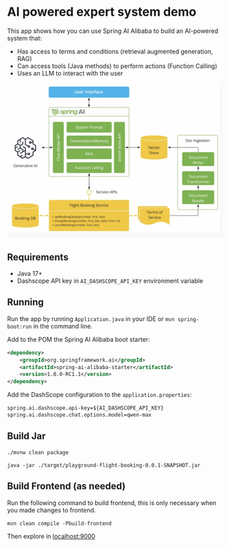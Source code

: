 # AI powered expert system demo

This app shows how you can use Spring AI Alibaba to build an AI-powered system that:

- Has access to terms and conditions (retrieval augmented generation, RAG)
- Can access tools (Java methods) to perform actions (Function Calling)
- Uses an LLM to interact with the user

![spring-ai-alibaba-flight-booking](diagram.png)

## Requirements

- Java 17+
- Dashscope API key in `AI_DASHSCOPE_API_KEY` environment variable

## Running

Run the app by running `Application.java` in your IDE or `mvn spring-boot:run` in the command line.


Add to the POM the Spring AI Alibaba boot starter:

```xml
<dependency>
    <groupId>org.springframework.ai</groupId>
    <artifactId>spring-ai-alibaba-starter</artifactId>
    <version>1.0.0-RC1.1</version>
</dependency>
```

Add the DashScope configuration to the `application.properties`:

```properties
spring.ai.dashscope.api-key=${AI_DASHSCOPE_API_KEY}
spring.ai.dashscope.chat.options.model=qwen-max
```

## Build Jar

```shell
./mvnw clean package
```

```shell
java -jar ./target/playground-flight-booking-0.0.1-SNAPSHOT.jar
```

## Build Frontend (as needed)

Run the following command to build frontend, this is only necessary when you made changes to frontend.

```shell
mvn clean compile -Pbuild-frontend
```

Then explore in [localhost:9000](http://localhost:9000)

